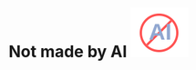 <h1>
  Not made by AI 
  <picture>
    <source media="(prefers-color-scheme: dark)" srcset="https://github.com/R0mb0/Not_made_by_AI/blob/main/ReadMeImgs/NotAiDark.svg">
    <source media="(prefers-color-scheme: light)" srcset="https://github.com/R0mb0/Not_made_by_AI/blob/main/ReadMeImgs/NotAILight.svg">
    <img alt="Not AI" src="https://github.com/R0mb0/Not_made_by_AI/blob/main/ReadMeImgs/NotAIDefault.svg">
  </picture>
</h1>
